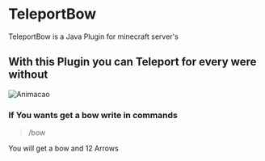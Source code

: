 # TeleportBow
TeleportBow is a Java Plugin for minecraft server's 

## With this Plugin you can Teleport for every were without

![Animacao](https://user-images.githubusercontent.com/81401104/133355736-4b8f221f-0a6f-40a5-b672-78046a51dbaa.gif)

### If You wants get a bow write in commands

>/bow

<p>You will get a bow and 12 Arrows</p> 
